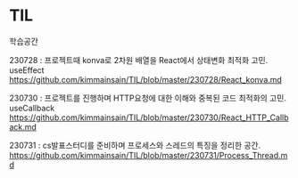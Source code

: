 # TIL

학습공간

230728 : 프로젝트때 konva로 2차원 배열을 React에서 상태변화 최적화 고민. useEffect
https://github.com/kimmainsain/TIL/blob/master/230728/React_konva.md

230730 : 프로젝트를 진행하며 HTTP요청에 대한 이해와 중복된 코드 최적화의 고민. useCallback
https://github.com/kimmainsain/TIL/blob/master/230730/React_HTTP_Callback.md

230731 : cs발표스터디를 준비하며 프로세스와 스레드의 특징을 정리한 공간.
https://github.com/kimmainsain/TIL/blob/master/230731/Process_Thread.md
